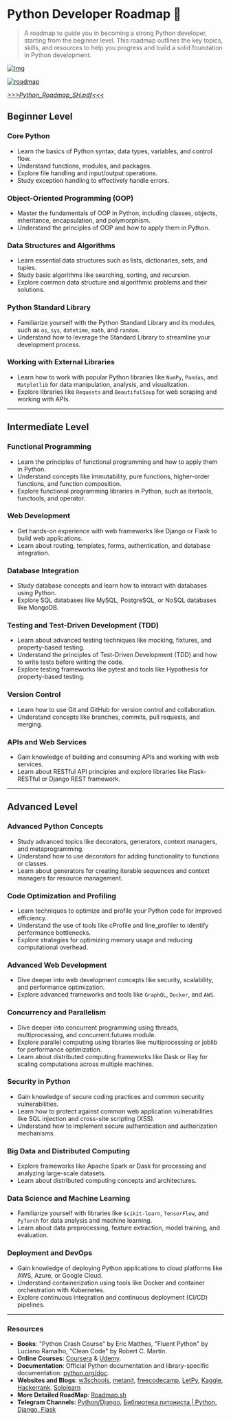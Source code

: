 # Python Developer Roadmap 🐍
> A roadmap to guide you in becoming a strong Python developer, starting from the beginner level. This roadmap outlines the key topics, skills, and resources to help you progress and build a solid foundation in Python development.

[![img][img]](https://python.org/)

[![roadmap][roadmap]](https://www.linkedin.com/groups/25827/)

*[>>>Python_Roadmap_SH.pdf<<<](https://github.com/silvermete0r/Skillset_learning_python_projects/files/12035932/Python_Roadmap_SH.pdf)*

## Beginner Level
### Core Python
* Learn the basics of Python syntax, data types, variables, and control flow.
* Understand functions, modules, and packages.
* Explore file handling and input/output operations.
* Study exception handling to effectively handle errors.
### Object-Oriented Programming (OOP)
* Master the fundamentals of OOP in Python, including classes, objects, inheritance, encapsulation, and polymorphism.
* Understand the principles of OOP and how to apply them in Python.
### Data Structures and Algorithms
* Learn essential data structures such as lists, dictionaries, sets, and tuples.
* Study basic algorithms like searching, sorting, and recursion.
* Explore common data structure and algorithmic problems and their solutions.
### Python Standard Library
* Familiarize yourself with the Python Standard Library and its modules, such as `os`, `sys`, `datetime`, `math`, and `random`.
* Understand how to leverage the Standard Library to streamline your development process.
### Working with External Libraries
* Learn how to work with popular Python libraries like `NumPy`, `Pandas`, and `Matplotlib` for data manipulation, analysis, and visualization.
* Explore libraries like `Requests` and `BeautifulSoup` for web scraping and working with APIs.
-----
## Intermediate Level
### Functional Programming
* Learn the principles of functional programming and how to apply them in Python.
* Understand concepts like immutability, pure functions, higher-order functions, and function composition.
* Explore functional programming libraries in Python, such as itertools, functools, and operator.
### Web Development
* Get hands-on experience with web frameworks like Django or Flask to build web applications.
* Learn about routing, templates, forms, authentication, and database integration.
### Database Integration
* Study database concepts and learn how to interact with databases using Python.
* Explore SQL databases like MySQL, PostgreSQL, or NoSQL databases like MongoDB.
### Testing and Test-Driven Development (TDD)
* Learn about advanced testing techniques like mocking, fixtures, and property-based testing.
* Understand the principles of Test-Driven Development (TDD) and how to write tests before writing the code.
* Explore testing frameworks like pytest and tools like Hypothesis for property-based testing.
### Version Control
* Learn how to use Git and GitHub for version control and collaboration.
* Understand concepts like branches, commits, pull requests, and merging.
### APIs and Web Services
* Gain knowledge of building and consuming APIs and working with web services.
* Learn about RESTful API principles and explore libraries like Flask-RESTful or Django REST framework.
-----
## Advanced Level
### Advanced Python Concepts
* Study advanced topics like decorators, generators, context managers, and metaprogramming.
* Understand how to use decorators for adding functionality to functions or classes.
* Learn about generators for creating iterable sequences and context managers for resource management.
### Code Optimization and Profiling
* Learn techniques to optimize and profile your Python code for improved efficiency.
* Understand the use of tools like cProfile and line_profiler to identify performance bottlenecks.
* Explore strategies for optimizing memory usage and reducing computational overhead.
### Advanced Web Development
* Dive deeper into web development concepts like security, scalability, and performance optimization.
* Explore advanced frameworks and tools like `GraphQL`, `Docker`, and `AWS`.
### Concurrency and Parallelism
* Dive deeper into concurrent programming using threads, multiprocessing, and concurrent.futures module.
* Explore parallel computing using libraries like multiprocessing or joblib for performance optimization.
* Learn about distributed computing frameworks like Dask or Ray for scaling computations across multiple machines.
### Security in Python
* Gain knowledge of secure coding practices and common security vulnerabilities.
* Learn how to protect against common web application vulnerabilities like SQL injection and cross-site scripting (XSS).
* Understand how to implement secure authentication and authorization mechanisms.
### Big Data and Distributed Computing
* Explore frameworks like Apache Spark or Dask for processing and analyzing large-scale datasets.
* Learn about distributed computing concepts and architectures.
### Data Science and Machine Learning
* Familiarize yourself with libraries like `Scikit-learn`, `TensorFlow`, and `PyTorch` for data analysis and machine learning.
* Learn about data preprocessing, feature extraction, model training, and evaluation.
### Deployment and DevOps
* Gain knowledge of deploying Python applications to cloud platforms like AWS, Azure, or Google Cloud.
* Understand containerization using tools like Docker and container orchestration with Kubernetes.
* Explore continuous integration and continuous deployment (CI/CD) pipelines.
-----
### Resources
* **Books**: "Python Crash Course" by Eric Matthes, "Fluent Python" by Luciano Ramalho, "Clean Code" by Robert C. Martin.
* **Online Courses**: [Coursera](https://www.coursera.org/) & [Udemy](https://www.udemy.com/).
* **Documentation**: Official Python documentation and library-specific documentation: [python.org/doc](https://www.python.org/doc/).
* **Websites and Blogs**: [w3schools](https://www.w3schools.com/python/), [metanit](https://metanit.com/python/tutorial/), [freecodecamp](https://www.freecodecamp.org/news/tag/python/), [LetPy](https://letpy.com/python-guide/), [Kaggle](https://www.kaggle.com/learn/python), [Hackerrank](https://www.hackerrank.com/domains/python), [Sololearn](https://www.sololearn.com/learning/1073)
* **More Detailed RoadMap**: [Roadmap.sh](https://roadmap.sh/python)
* **Telegram Channels:** [Python/Django](https://t.me/pythonl), [Библиотека питониста | Python, Django, Flask](https://t.me/pyproglib)

[img]: https://sun9-13.userapi.com/impg/tARfBxdi0MiKSlkYYJqbWq02AEeDS8fH2fx3Cw/MhJXE-oW-lM.jpg?size=1000x346&quality=95&sign=0f4343d51f0c166261c06e1987554484&type=album
[roadmap]: https://sun9-70.userapi.com/impg/lfMo5CEDWJrSmvmerSddivBeeGjGozblkrJgvA/j56TmEWnJDc.jpg?size=1089x1280&quality=95&sign=7c84da41e05c6d74c56c59dc327c6768&type=album
